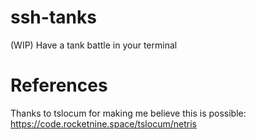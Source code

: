 # ssh-tanks
(WIP) Have a tank battle in your terminal

# References

Thanks to tslocum for making me believe this is possible:
https://code.rocketnine.space/tslocum/netris
